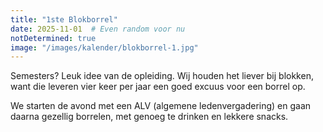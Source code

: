 ```yaml
---
title: "1ste Blokborrel"
date: 2025-11-01  # Even random voor nu
notDetermined: true
image: "/images/kalender/blokborrel-1.jpg"
---
```


Semesters? Leuk idee van de opleiding. Wij houden het liever bij blokken, want die leveren vier keer per jaar een goed excuus voor een borrel op.

We starten de avond met een ALV (algemene ledenvergadering) en gaan daarna gezellig borrelen, met genoeg te drinken en lekkere snacks.

